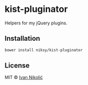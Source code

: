 # kist-pluginator

Helpers for my jQuery plugins.

## Installation

```sh
bower install niksy/kist-pluginator
```

<!-- Here goes your documentation -->

## License

MIT © [Ivan Nikolić](http://ivannikolic.com)
